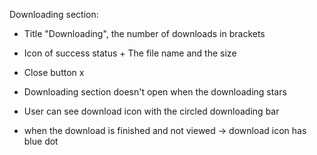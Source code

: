 
Downloading section:
* Title "Downloading", the number of downloads in brackets
* Icon of success status + The file name and the size
* Close button x


* Downloading section doesn't open when the downloading stars
* User can see download icon with the circled downloading bar
* when the download is finished and not viewed -> download icon has blue dot